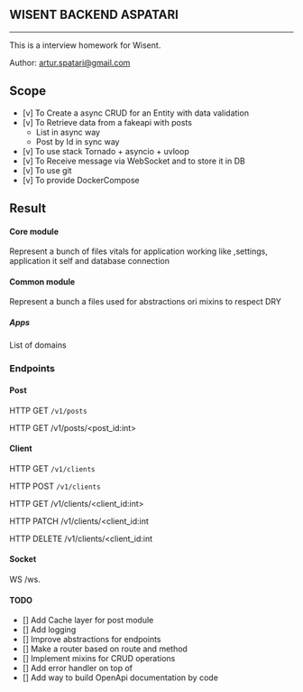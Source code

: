 ## WISENT BACKEND ASPATARI
---

This is a  interview homework for Wisent.

Author: artur.spatari@gmail.com



## Scope

- [v] To Create a async CRUD for an Entity with data validation
- [v] To Retrieve data from a fakeapi with posts
  - List in async way
  - Post by Id in sync way 
- [v] To use stack Tornado + asyncio + uvloop
- [v] To Receive message via WebSocket and to store it in DB
- [v] To use git 
- [v] To provide DockerCompose



## Result

#### Core module 

Represent a bunch of files vitals for application working like ,settings, application it self and database connection

#### Common module

Represent a bunch a files used for abstractions ori mixins to respect DRY


##### Apps

List of domains 





### Endpoints

#### Post

HTTP GET `/v1/posts`

HTTP GET /v1/posts/<post_id:int>

#### Client

HTTP GET `/v1/clients`

HTTP POST `/v1/clients`

HTTP GET /v1/clients/<client_id:int>

HTTP PATCH /v1/clients/<client_id:int

HTTP DELETE /v1/clients/<client_id:int

#### Socket

WS /ws.



#### TODO

- [] Add Cache layer for post module
- [] Add logging
- [] Improve abstractions for endpoints
- [] Make a router based on route and method
- [] Implement mixins for CRUD operations
- [] Add error handler on top of
- [] Add way to build OpenApi documentation by code
